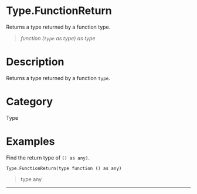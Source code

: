 # Type.FunctionReturn
Returns a type returned by a function type.
> _function (<code>type</code> as type) as type_

# Description 
Returns a type returned by a function <code>type</code>.
# Category 
Type
# Examples 
Find the return type of <code>() as any)</code>.
```
Type.FunctionReturn(type function () as any)
```
> type any

***
